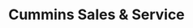 ---
title: "Cummins Sales & Service"
url: /rocky-hill/cummins-sales-and-service/
shop: car repair
---
